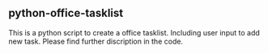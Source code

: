 ## python-office-tasklist

This is a python script to create a office tasklist. Including user input to add new task.
Please find further discription in the code.


